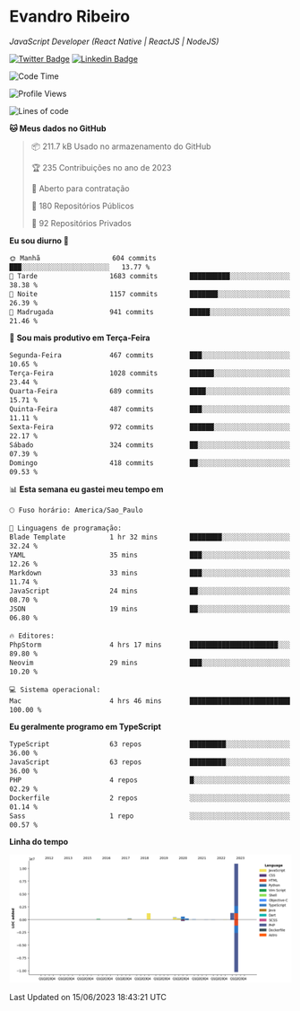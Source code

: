 # Evandro **Ribeiro**

*JavaScript Developer (React Native | ReactJS | NodeJS)*

[![Twitter Badge](https://img.shields.io/badge/-@ribeiroevandro-201B2D?style=flat-square&labelColor=201B2D&logo=twitter&logoColor=white&link=https://twitter.com/ribeiroevandro)](https://twitter.com/ribeiroevandro) 
[![Linkedin Badge](https://img.shields.io/badge/-Evandro%20Ribeiro-201B2D?style=flat-square&logo=Linkedin&logoColor=white&link=https://www.linkedin.com/in/ribeiroevandro)](https://www.linkedin.com/in/ribeiroevandro) 


<!--START_SECTION:waka-->
![Code Time](http://img.shields.io/badge/Code%20Time-3%2C225%20hrs%2011%20mins-blue)

![Profile Views](http://img.shields.io/badge/Visualizac%C3%B5es%20do%20perfil-0-blue)

![Lines of code](https://img.shields.io/badge/Desde%20o%20Hello%20World%20eu%20escrevi-15.4%20million%20linhas%20de%20c%C3%B3digo-blue)

**🐱 Meus dados no GitHub** 

> 📦 211.7 kB Usado no armazenamento do GitHub 
 > 
> 🏆 235 Contribuições no ano de 2023
 > 
> 💼 Aberto para contratação
 > 
> 📜 180 Repositórios Públicos 
 > 
> 🔑 92 Repositórios Privados 
 > 
**Eu sou diurno 🐤** 

```text
🌞 Manhã                  604 commits         ███░░░░░░░░░░░░░░░░░░░░░░   13.77 % 
🌆 Tarde                  1683 commits        ██████████░░░░░░░░░░░░░░░   38.38 % 
🌃 Noite                  1157 commits        ███████░░░░░░░░░░░░░░░░░░   26.39 % 
🌙 Madrugada              941 commits         █████░░░░░░░░░░░░░░░░░░░░   21.46 % 
```
📅 **Sou mais produtivo em Terça-Feira** 

```text
Segunda-Feira            467 commits         ███░░░░░░░░░░░░░░░░░░░░░░   10.65 % 
Terça-Feira              1028 commits        ██████░░░░░░░░░░░░░░░░░░░   23.44 % 
Quarta-Feira             689 commits         ████░░░░░░░░░░░░░░░░░░░░░   15.71 % 
Quinta-Feira             487 commits         ███░░░░░░░░░░░░░░░░░░░░░░   11.11 % 
Sexta-Feira              972 commits         ██████░░░░░░░░░░░░░░░░░░░   22.17 % 
Sábado                   324 commits         ██░░░░░░░░░░░░░░░░░░░░░░░   07.39 % 
Domingo                  418 commits         ██░░░░░░░░░░░░░░░░░░░░░░░   09.53 % 
```


📊 **Esta semana eu gastei meu tempo em** 

```text
🕑︎ Fuso horário: America/Sao_Paulo

💬 Linguagens de programação: 
Blade Template           1 hr 32 mins        ████████░░░░░░░░░░░░░░░░░   32.24 % 
YAML                     35 mins             ███░░░░░░░░░░░░░░░░░░░░░░   12.26 % 
Markdown                 33 mins             ███░░░░░░░░░░░░░░░░░░░░░░   11.74 % 
JavaScript               24 mins             ██░░░░░░░░░░░░░░░░░░░░░░░   08.70 % 
JSON                     19 mins             ██░░░░░░░░░░░░░░░░░░░░░░░   06.80 % 

🔥 Editores: 
PhpStorm                 4 hrs 17 mins       ██████████████████████░░░   89.80 % 
Neovim                   29 mins             ███░░░░░░░░░░░░░░░░░░░░░░   10.20 % 

💻 Sistema operacional: 
Mac                      4 hrs 46 mins       █████████████████████████   100.00 % 
```

**Eu geralmente programo em TypeScript** 

```text
TypeScript               63 repos            █████████░░░░░░░░░░░░░░░░   36.00 % 
JavaScript               63 repos            █████████░░░░░░░░░░░░░░░░   36.00 % 
PHP                      4 repos             █░░░░░░░░░░░░░░░░░░░░░░░░   02.29 % 
Dockerfile               2 repos             ░░░░░░░░░░░░░░░░░░░░░░░░░   01.14 % 
Sass                     1 repo              ░░░░░░░░░░░░░░░░░░░░░░░░░   00.57 % 
```



**Linha do tempo**

![Lines of Code chart](https://raw.githubusercontent.com/ribeiroevandro/ribeiroevandro/main/assets/bar_graph.png)


 Last Updated on 15/06/2023 18:43:21 UTC
<!--END_SECTION:waka-->
